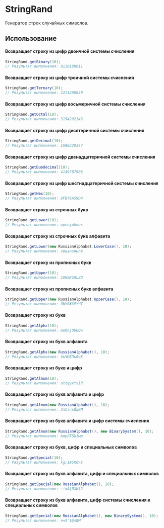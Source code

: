 # StringRand
Генератор строк случайных символов.

## Использование
#### Возвращает строку из цифр двоичной системы счисления
```java
StringRand.getBinary(10);
// Результат выполнения: 0110100011
```

#### Возвращает строку из цифр троичной системы счисления
```java
StringRand.getTernary(10);
// Результат выполнения: 2211200020
```

#### Возвращает строку из цифр восьмеричной системы счисления
```java
StringRand.getOctal(10);
// Результат выполнения: 3154202146
```

#### Возвращает строку из цифр десятеричной системы счисления
```java
StringRand.getDecimal(10);
// Результат выполнения: 1680320347
```

#### Возвращает строку из цифр двенадцатеричной системы счисления
```java
StringRand.getDuodecimal(10);
// Результат выполнения: 41497B7906
```

#### Возвращает строку из цифр шестнадцатеричной системы счисления
```java
StringRand.getHex(10);
// Результат выполнения: BFB76A59D4
```

#### Возвращает строку из строчных букв
```java
StringRand.getLower(10);
// Результат выполнения: wpcejmhmos
```

#### Возвращает строку из строчных букв алфавита
```java
StringRand.getLower(new RussianAlphabet.LowerCase(), 10);
// Результат выполнения: эвъзнзиыле
```

#### Возвращает строку из прописных букв
```java
StringRand.getUpper(10);
// Результат выполнения: SDHSKGOLZD
```

#### Возвращает строку из прописных букв алфавита
```java
StringRand.getUpper(new RussianAlphabet.UpperCase(), 10);
// Результат выполнения: ЛЫУВЖХРУЧТ
```

#### Возвращает строку из букв
```java
StringRand.getAlpha(10);
// Результат выполнения: meOnjOUUQw
```

#### Возвращает строку из букв алфавита
```java
StringRand.getAlpha(new RussianAlphabet(), 10);
// Результат выполнения: ёъЧПЁПыФоХ
```

#### Возвращает строку из букв и цифр
```java
StringRand.getAlnum(10);
// Результат выполнения: oYzqyxYx1R
```

#### Возвращает строку из букв алфавита и цифр
```java
StringRand.getAlnum(new RussianAlphabet(), 10);
// Результат выполнения: 2пСэчъЙдКЛ
```

#### Возвращает строку из букв алфавита и цифр системы счисления
```java
StringRand.getAlnum(new RussianAlphabet(), new BinarySystem(), 10);
// Результат выполнения: АжуЛТБЪ1мр
```

#### Возвращает строку из букв, цифр и специальных символов
```java
StringRand.getSpecial(10);
// Результат выполнения: kg;1#5KO>z
```

#### Возвращает строку из букв алфавита, цифр и специальных символов
```java
StringRand.getSpecial(new RussianAlphabet(), 10);
// Результат выполнения: ~!яА{ЛХИ]2
```

#### Возвращает строку из букв алфавита, цифр системы счисления и специальных символов
```java
StringRand.getSpecial(new RussianAlphabet(), new BinarySystem(), 10);
// Результат выполнения: е=$'1@эШМ`
```

